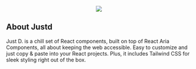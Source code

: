 <p align="center"><a href="https://laravel.com" target="_blank"><img src="https://justd.co/opengraph-image.png"></a></p>

## About Justd 

Just D. is a chill set of React components, built on top of React Aria Components, all about keeping the web accessible. Easy to customize and just copy & paste into your React projects. Plus, it includes Tailwind CSS for sleek styling right out of the box. 
